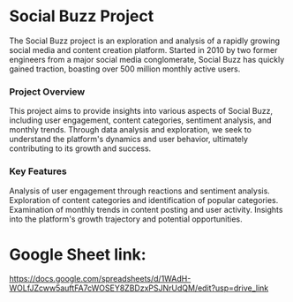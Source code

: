 # Social Buzz Project
The Social Buzz project is an exploration and analysis of a rapidly growing social media and content creation platform. Started in 2010 by two former engineers from a major social media conglomerate, Social Buzz has quickly gained traction, boasting over 500 million monthly active users.

### Project Overview
This project aims to provide insights into various aspects of Social Buzz, including user engagement, content categories, sentiment analysis, and monthly trends. Through data analysis and exploration, we seek to understand the platform's dynamics and user behavior, ultimately contributing to its growth and success.

### Key Features
Analysis of user engagement through reactions and sentiment analysis.
Exploration of content categories and identification of popular categories.
Examination of monthly trends in content posting and user activity.
Insights into the platform's growth trajectory and potential opportunities.
# Google Sheet link: 
https://docs.google.com/spreadsheets/d/1WAdH-WOLfJZcww5auftFA7cWOSEY8ZBDzxPSJNrUdQM/edit?usp=drive_link
